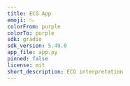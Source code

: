 ```yaml
---
title: ECG App
emoji: 📉
colorFrom: purple
colorTo: purple
sdk: gradio
sdk_version: 5.49.0
app_file: app.py
pinned: false
license: mit
short_description: ECG interpretation
---
```





